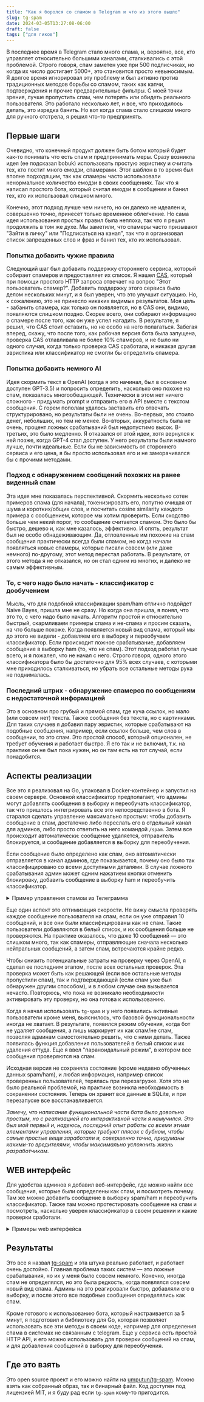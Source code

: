 ```yaml
---
title: "Как я боролся со спамом в Telegram и что из этого вышло"
slug: tg-spam
date: 2024-03-05T13:27:08-06:00
draft: false
tags: ["для гиков"]
---
```


В последнее время в Telegram стало много спама, и, вероятно, все, кто управляет относительно большими каналами, сталкивались с этой проблемой. Строго говоря, спам заметен уже при 500 подписчиках, но когда их число достигает 5000+, это становится просто невыносимым. Я долгое время игнорировал эту проблему и был активно против традиционных методов борьбы со спамом, таких как капчи, подтверждения и прочие предварительные фильтры. С моей точки зрения, лучше пропустить спам, чем потерять или обидеть реального пользователя. Это работало несколько лет, и все, что приходилось делать, это изредка банить. Но вот когда спама стало слишком много для ручного отстрела, я решил что-то предпринять.

## Первые шаги

Очевидно, что конечный продукт должен быть ботом который будет как-то понимать что есть спам и предпринимать меры. Сразу возникла идея (ее подсказал bobuk) использовать простую эвристику и считать тех, кто постит много емодзи, спамерами. Этот шаблон в то время был вполне подходящим, так как спамеры часто использовали ненормальное количество емодзи в своих сообщениях. Так что я написал простого бота, который считал емодзи в сообщении и банил тех, кто их использовал слишком много.

Конечно, этот подход лучше чем ничего, но он далеко не идеален и, совершенно точно, принесет только временное облегчение. Но сама идея использования простых правил была неплоха, так что я решил продолжить в том же духе. Мы заметили, что спамеры часто призывают "Зайти в личку" или "Подписаться на канал", так что я организовал список запрещенных слов и фраз и банил тех, кто их использовал.

### Попытка добавить чужие правила

Следующий шаг был добавить поддержку стороннего сервиса, который собирает спамеров и предоставляет их список. Я нашел [CAS](https://cas.chat), который при помощи простого HTTP запроса отвечает на вопрос "Этот пользователь спамер?". Добавить поддержку этого сервиса было делом нескольких минут, и я был уверен, что это улучшит ситуацию. Но, к сожалению, это не принесло никаких видимых результатов. Моя цель - забанить спамера, как только он появляется, но в CAS они, видимо, появляются слишком поздно. Скорее всего, они собирают информацию о спамере после того, как он уже успел нагадить. В результате, я решил, что CAS стоит оставить, но не особо на него полагаться. Забегая вперед, скажу, что после того, как рабочая версия бота была запущена, проверка CAS отлавливала не более 10% спамеров, и не было ни одного случая, когда только проверка CAS сработала, и никакая другая эвристика или классификатор не смогли бы определить спамера.

### Попытка добавить немного AI

Идея скормить текст в OpenAI (когда я это начинал, был в основном доступен GPT-3.5) и попросить определить, насколько оно похоже на спам, показалась многообещающей. Технически в этом нет ничего сложного - придумать prompt и отправить его в API вместе с текстом сообщения. С горем пополам удалось заставить его отвечать структурировано, но результаты были не очень. Во-первых, это стоило денег, небольших, но тем не менее. Во-вторых, аккуратность была не очень, процент ложных срабатываний был недопустимо высок. В-третьих, это было медленно. Я отказался от этой идеи, хотя вернулся к ней позже, когда GPT-4 стал доступен. У него результаты были намного лучше, почти идеальные. Если бы не зависимость от стороннего сервиса и его цена, я бы просто использовал его и не заморачивался бы с прочими методами.

### Подход с обнаружением сообщений похожих на ранее виденный спам

Эта идея мне показалась перспективной. Скормить несколько сотен примеров спама (для начала), токенизировать его, попутно очищая от шума и коротких/общих слов, и посчитать cosine similarity каждого примера с сообщением, которое мы хотим проверить. Если сходство больше чем некий порог, то сообщение считается спамом. Это было бы быстро, дешево и, как мне казалось, эффективно. И опять, результат был не особо обнадеживающим. Да, отловленные им похожие на спам сообщения практически всегда были спамом, но когда начали появляться новые спамеры, которые писали совсем (или даже немного) по-другому, этот метод перестал работать. В результате, от этого метода я не отказался, но он стал одним из многих, и далеко не самым эффективным.

### То, с чего надо было начать - классификатор с дообучением

Мысль, что для подобной классификации spam/ham отлично подойдет Naive Bayes, пришла мне не сразу. Но когда она пришла, я понял, что это то, с чего надо было начать. Алгоритм простой и относительно быстрый, скармливаем примеры спама и не-спама и просим сказать, на что больше похоже. Когда появляется новый вид спама, который мы до этого не видели - добавляем его в выборку и переобучаем классификатор. Если происходит ложное срабатывание, добавляем сообщение в выборку ham (то, что не спам). Этот подход работал лучше всего, и я пожалел, что не начал с него. Строго говоря, одного этого классификатора было бы достаточно для 95% всех случаев, с которыми мне приходилось сталкиваться, но убрать все остальные методы рука не поднималась.

### Последний штрих - обнаружение спамеров по сообщениям с недостаточной информацией

Это в основном про грубый и прямой спам, где куча ссылок, но мало (или совсем нет) текста. Также сообщения без текста, но с картинками. Для таких случаев я добавил пару эвристик, которые срабатывают на подобные сообщения, например, если ссылок больше, чем слов в сообщении, то это спам. Это простой способ, который опционален, не требует обучения и работает быстро. Я его так и не включил, т.к. на практике он не был пока нужен, но он там есть на тот случай, если понадобится.

## Аспекты реализации

Все это я реализовал на Go, упаковал в Docker-контейнер и запустил на своем сервере. Основной классификатор предполагает, что админы могут добавлять сообщения в выборку и переобучать классификатор, так что пришлось интегрировать все это непосредственно в бота. Я старался сделать управление максимально простым: чтобы добавить сообщение в спам, достаточно либо переслать его в отдельный канал для админов, либо просто ответить на него командой `/spam`. Затем все происходит автоматически: сообщение удаляется, отправитель блокируется, и сообщение добавляется в выборку для переобучения.

Если сообщение было определено как спам, оно автоматически отправляется в канал админов, где показывается, почему оно было так классифицировано со всеми доступными деталями. В случае ложного срабатывания админ может одним нажатием кнопки отменить блокировку, добавить сообщение в выборку ham и переобучить классификатор.

<details>
  <summary>Пример управления спамом из Телеграмма</summary>

![](/images/posts/tg-spam/tg-spam-group.png)

</details>

Еще один аспект это оптимизация скорости. Не вижу смысла проверять каждое сообщение пользователя на спам, если он уже отправил 10 сообщений, и все они были классифицированы как не спам. Такие пользователи добавляются в белый список, и их сообщения больше не проверяются. На практике оказалось, что даже 10 сообщений — это слишком много, так как спамеры, отправляющие сначала несколько нейтральных сообщений, а затем спам, встречаются крайне редко.

Чтобы снизить потенциальные затраты на проверку через OpenAI, я сделал ее последним этапом, после всех остальных проверок. Эта проверка может быть как решающей (если все остальные методы пропустили спам), так и подтверждающей (если спам уже был обнаружен другим способом), и в любом случае она вызывается нечасто. Повторюсь, что пока не возникало необходимости активировать эту проверку, но она готова к использованию.

Когда я начал использовать `tg-spam` и у него появились активные пользователи кроме меня, выяснилось, что базовой функциональности иногда не хватает. В результате, появился режим обучения, когда бот не удаляет сообщения, а лишь маркирует их как спам/не спам, позволяя админам самостоятельно решить, что с ними делать. Также появилась функция добавления пользователей в белый список и их удаления оттуда. Еще я ввел "параноидальный режим", в котором все сообщения проверяются на спам.

Исходная версия не сохраняла состояние (кроме недавно обученных данных spam/ham), и любая информация, например список проверенных пользователей, терялась при перезагрузке. Хотя это не было реальной проблемой, на практике возникла необходимость в сохранении состояния. Теперь он хранит все данные в SQLite, и при перезапуске все восстанавливается.

_Замечу, что написание функциональной части бота было довольно простым, но с реализацией его интерактивной части я намучился. Это был мой первый и, надеюсь, последний опыт работы со всеми этими элементами управления, которые требуют плясок с бубном, чтобы самые простые вещи заработали и, совершенно точно, придуманы какими-то вредителями, чтобы максимально усложнить жизнь разработчикам._

## WEB интерфейс

Для удобства админов я добавил веб-интерфейс, где можно найти все сообщения, которые были определены как спам, и посмотреть почему. Там же можно добавить сообщение в выборку spam/ham и переобучить классификатор. Также там можно протестировать сообщение на спам и посмотреть, насколько уверен классификатор в своем решении и какие проверки сработали.

<details>
<summary>Примеры web интерфейса</summary>

![](/images/posts/tg-spam/admin-detected-spam.png)
![](/images/posts/tg-spam/admin-manage-samples.png)

</details>

## Результаты

Это все я назвал [tg-spam](https://tg-spam.umputun.dev) и эта штука реально работает, и работает очень достойно. Главная проблема таких систем — это ложные срабатывания, но их у меня было совсем немного. Конечно, иногда спам не определялся, но это была редкость, когда появлялся совсем новый вид спама. Админы на это реагировали быстро, добавляли его в выборку, и после этого все подобные сообщения определялись как спам.

Кроме готового к использованию бота, который настраивается за 5 минут, я подготовил и библиотеку для Go, которая позволяет использовать все эти методы в своем коде, например для определения спама в системах не связанным с telegram. Еще у сервиса есть простой HTTP API, и его можно использовать для проверки сообщений на спам, и для добавления сообщений в выборку для переобучения.

## Где это взять

Это open source проект и его можно найти на [umputun/tg-spam](https://github.com/umputun/tg-spam). Можно взять как собранный образ, так и бинарный файл. Код доступен под лицензией MIT, и я буду рад если `tg-spam` кому-то пригодится.
